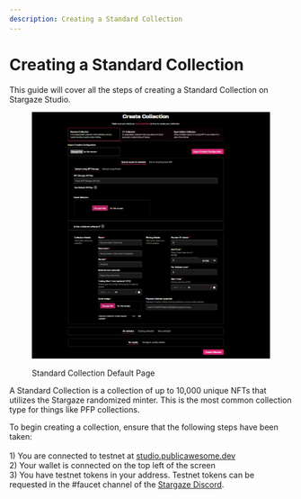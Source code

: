 ```yaml
---
description: Creating a Standard Collection
---
```


# Creating a Standard Collection

This guide will cover all the steps of creating a Standard Collection on Stargaze Studio.

<figure><img src="../../../../.gitbook/assets/image (16) (1).png" alt=""><figcaption><p>Standard Collection Default Page</p></figcaption></figure>

A Standard Collection is a collection of up to 10,000 unique NFTs that utilizes the Stargaze randomized minter. This is the most common collection type for things like PFP collections.

To begin creating a collection, ensure that the following steps have been taken:\
\
1\) You are connected to testnet at [studio.publicawesome.dev](https://studio.publicawesome.dev)\
2\) Your wallet is connected on the top left of the screen\
3\) You have testnet tokens in your address. Testnet tokens can be requested in the #faucet channel of the [Stargaze Discord](https://discord.gg/stargaze).
